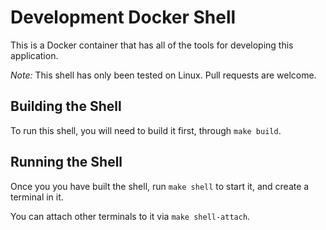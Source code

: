 # Development Docker Shell

This is a Docker container that has all of the tools for developing this application.

*Note:* This shell has only been tested on Linux. Pull requests are welcome. 

## Building the Shell

To run this shell, you will need to build it first, through `make build`.

## Running the Shell

Once you you have built the shell, run `make shell` to start it, and create a terminal in it.

You can attach other terminals to it via `make shell-attach`.